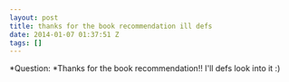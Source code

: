 ```yaml
---
layout: post
title: thanks for the book recommendation ill defs
date: 2014-01-07 01:37:51 Z
tags: []
---
```

*Question: *Thanks for the book recommendation!! I'll defs look into it :)

